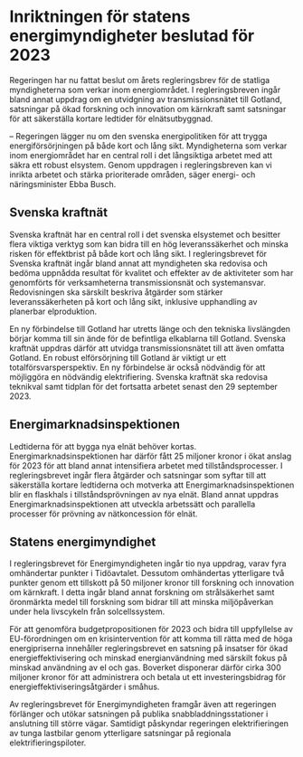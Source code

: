 # Inriktningen för statens energimyndigheter beslutad för 2023

Regeringen har nu fattat beslut om årets regleringsbrev för de statliga myndigheterna som verkar inom energiområdet. I regleringsbreven ingår bland annat uppdrag om en utvidgning av transmissionsnätet till Gotland, satsningar på ökad forskning och innovation om kärnkraft samt satsningar för att säkerställa kortare ledtider för elnätsutbyggnad.

– Regeringen lägger nu om den svenska energipolitiken för att trygga energiförsörjningen på både kort och lång sikt. Myndigheterna som verkar inom energiområdet har en central roll i det långsiktiga arbetet med att säkra ett robust elsystem. Genom uppdragen i regleringsbreven kan vi inrikta arbetet och stärka prioriterade områden, säger energi- och näringsminister Ebba Busch.

## Svenska kraftnät

Svenska kraftnät har en central roll i det svenska elsystemet och besitter flera viktiga verktyg som kan bidra till en hög leveranssäkerhet och minska risken för effektbrist på både kort och lång sikt. I regleringsbrevet för Svenska kraftnät ingår bland annat att myndigheten ska redovisa och bedöma uppnådda resultat för kvalitet och effekter av de aktiviteter som har genomförts för verksamheterna transmissionsnät och systemansvar. Redovisningen ska särskilt beskriva åtgärder som stärker leveranssäkerheten på kort och lång sikt, inklusive upphandling av planerbar elproduktion.

En ny förbindelse till Gotland har utretts länge och den tekniska livslängden börjar komma till sin ände för de befintliga elkablarna till Gotland. Svenska kraftnät uppdras därför att utvidga transmissionsnätet till att även omfatta Gotland. En robust elförsörjning till Gotland är viktigt ur ett totalförsvarsperspektiv. En ny förbindelse är också nödvändig för att möjliggöra en nödvändig elektrifiering. Svenska kraftnät ska redovisa teknikval samt tidplan för det fortsatta arbetet senast den 29 september 2023.

## Energimarknadsinspektionen

Ledtiderna för att bygga nya elnät behöver kortas. Energimarknadsinspektionen har därför fått 25 miljoner kronor i ökat anslag för 2023 för att bland annat intensifiera arbetet med tillståndsprocesser. I regleringsbrevet ingår flera åtgärder och satsningar som syftar till att säkerställa kortare ledtiderna och motverka att Energimarknadsinspektionen blir en flaskhals i tillståndsprövningen av nya elnät. Bland annat uppdras Energimarknadsinspektionen att utveckla arbetssätt och parallella processer för prövning av nätkoncession för elnät.

## Statens energimyndighet

I regleringsbrevet för Energimyndigheten ingår tio nya uppdrag, varav fyra omhändertar punkter i Tidöavtalet. Dessutom omhändertas ytterligare två punkter genom ett tillskott på 50 miljoner kronor till forskning och innovation om kärnkraft. I detta ingår bland annat forskning om strålsäkerhet samt öronmärkta medel till forskning som bidrar till att minska miljöpåverkan under hela livscykeln från solcellssystem.

För att genomföra budgetpropositionen för 2023 och bidra till uppfyllelse av EU-förordningen om en krisintervention för att komma till rätta med de höga energipriserna innehåller regleringsbrevet en satsning på insatser för ökad energieffektivisering och minskad energianvändning med särskilt fokus på minskad användning av el och gas. Boverket disponerar därför cirka 300 miljoner kronor för att administrera och betala ut ett investeringsbidrag för energieffektiviseringsåtgärder i småhus.

Av regleringsbrevet för Energimyndigheten framgår även att regeringen förlänger och utökar satsningen på publika snabbladdningsstationer i anslutning till större vägar. Samtidigt påskyndar regeringen elektrifieringen av tunga lastbilar genom ytterligare satsningar på regionala elektrifieringspiloter.
